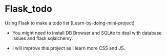 # Flask_todo


  Using Flask to make a todo list (Learn-by-doing-mini-project)

+ You might need to install DB Browser and SQLite to deal with database issues and flask sqlalchemy.

+ I will improve this project as I learn more CSS and JS.
